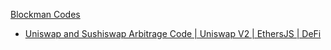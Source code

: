 [Blockman Codes](https://www.youtube.com/@blockmancodes)

- [Uniswap and Sushiswap Arbitrage Code | Uniswap V2 | EthersJS | DeFi](https://youtu.be/e0MSnHcvDJk)
